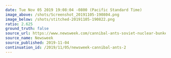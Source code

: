```yaml
---
date: Tue Nov 05 2019 19:08:04 -0800 (Pacific Standard Time)
image_above: /shots/Screenshot_20191105-190804.png
image_below: /shots/stitched-20191105-190822.png
ratio: 2.625
ground_truth: false
source_url: https://www.newsweek.com/cannibal-ants-soviet-nuclear-bunker-1469573
source_name: Newsweek
source_published: 2019-11-04
continuation_id: /2019/11/05/newsweek-cannibal-ants-2
---
```

